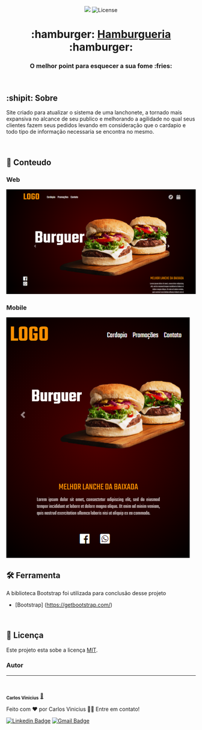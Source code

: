 <p align="center">

<img src="https://img.shields.io/badge/Bootstrap-563D7C?style=for-the-badge&logo=bootstrap&logoColor=white" />
 <img alt="License" src="https://img.shields.io/badge/license-MIT-brightgreen">
  
 
</p>

<h1 align="center">
     :hamburger: <a href="#" alt="site do ecoleta"> Hamburgueria </a>:hamburger:
</h1>

<h3 align="center">
    O melhor point para esquecer a sua fome :fries:
</h3>

<br />


## :shipit: Sobre
Site criado para atualizar o sistema de uma lanchonete, a tornado mais expansiva no alcance de seu publico e melhorando a agilidade no qual seus clientes fazem seus pedidos levando em consideração que o cardapio e todo tipo de informação necessaria se encontra no mesmo.

<br />

## :checkered_flag: Conteudo

 ### Web
 <img src="screen-readme/ct1.png" />
 
 <br />

 ### Mobile
 <img src="screen-readme/ct2.png" />

 <br />

## 🛠 Ferramenta

A biblioteca Bootstrap foi utilizada para conclusão desse projeto

- [Bootstrap] (https://getbootstrap.com/)
<br />

## 📝 Licença

Este projeto esta sobe a licença [MIT](./LICENSE).


### Autor
---


 <img style="border-radius: 50%;" src="https://avatars.githubusercontent.com/u/69722024?s=460&u=6f1ae931d311e3063bae177286efc2811245a1e8&v=4" width="100px;" alt=""/>

 <sub><b>Carlos Vinicius</b></sub></a> <a href="">🚀</a>
<br />

Feito com ❤️ por Carlos Vinicius 👋🏽 Entre em contato!

[![Linkedin Badge](https://img.shields.io/badge/-Carlos-blue?style=flat-square&logo=Linkedin&logoColor=white&link=https://https://www.linkedin.com/in/carlos-vinicius-95745a1a4)](https://www.linkedin.com/in/carlos-vinicius-95745a1a4) 
[![Gmail Badge](https://img.shields.io/badge/-carlosvinicius.index@gmail.com-c14438?style=flat-square&logo=Gmail&logoColor=white&link=mailto:carlosvinicius.index@gmail.com)](mailto:carlosvinicius.index@gmail.com)
